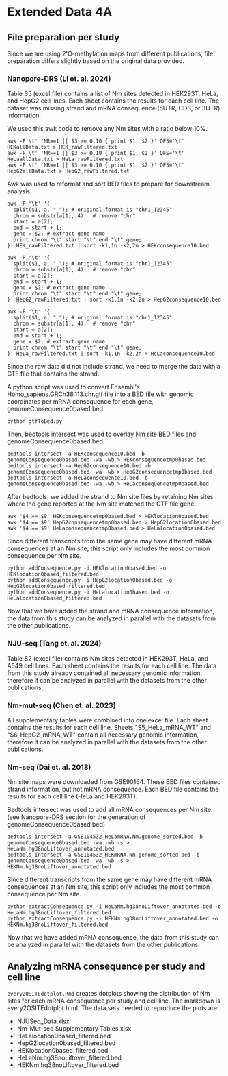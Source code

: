 # Extended Data 4A

## File preparation per study
Since we are using 2'O-methylation maps from different publications, file preparation differs slightly based on the original data provided.
### Nanopore-DRS (Li et. al. 2024)
Table S5 (excel file) contains a list of Nm sites detected in HEK293T, HeLa, and HepG2 cell lines. Each sheet contains the results for each cell line. The dataset was missing strand and mRNA consequence (5UTR, CDS, or 3UTR) information. 

We used this awk code to remove any Nm sites with a ratio below 10%. 
```
awk -F'\t' 'NR==1 || $3 >= 0.10 { print $1, $2 }' OFS='\t' HEKallData.txt > HEK_rawFiltered.txt
awk -F'\t' 'NR==1 || $3 >= 0.10 { print $1, $2 }' OFS='\t' HeLaallData.txt > HeLa_rawFiltered.txt
awk -F'\t' 'NR==1 || $3 >= 0.10 { print $1, $2 }' OFS='\t' HepG2allData.txt > HepG2_rawFiltered.txt
```
Awk was used to reformat and sort BED files to prepare for downstream analysis.
```
awk -F '\t' '{
  split($1, a, "_"); # original format is "chr1_12345"
  chrom = substr(a[1], 4);  # remove "chr"
  start = a[2];
  end = start + 1;
  gene = $2; # extract gene name
  print chrom "\t" start "\t" end "\t" gene;
}' HEK_rawFiltered.txt | sort -k1,1n -k2,2n > HEKconsequence10.bed

awk -F '\t' '{
  split($1, a, "_"); # original format is "chr1_12345"
  chrom = substr(a[1], 4);  # remove "chr"
  start = a[2];
  end = start + 1;
  gene = $2; # extract gene name
  print chrom "\t" start "\t" end "\t" gene;
}' HepG2_rawFiltered.txt | sort -k1,1n -k2,2n > HepG2consequence10.bed

awk -F '\t' '{
  split($1, a, "_"); # original format is "chr1_12345"
  chrom = substr(a[1], 4);  # remove "chr"
  start = a[2];
  end = start + 1;
  gene = $2; # extract gene name
  print chrom "\t" start "\t" end "\t" gene;
}' HeLa_rawFiltered.txt | sort -k1,1n -k2,2n > HeLaconsequence10.bed
```
Since the raw data did not include strand, we need to merge the data with a GTF file that contains the strand.

A python script was used to convert Ensembl's Homo_sapiens.GRCh38.113.chr.gtf file into a BED file with genomic coordinates per mRNA consequence for each gene, genomeConsequence0based.bed
```
python gtfToBed.py
```
Then, bedtools intersect was used to overlay Nm site BED files and genomeConsequence0based.bed.
```
bedtools intersect -a HEKconsequence10.bed -b genomeConsequence0based.bed -wa -wb > HEKconsequencetmp0based.bed
bedtools intersect -a HepG2consequence10.bed -b genomeConsequence0based.bed -wa -wb > HepG2consequencetmp0based.bed
bedtools intersect -a HeLaconsequence10.bed -b genomeConsequence0based.bed -wa -wb > HeLaconsequencetmp0based.bed
```
After bedtools, we added the strand to Nm site files by retaining Nm sites where the gene reported at the Nm site matched the GTF file gene. 
```
awk '$4 == $9' HEKconsequencetmp0based.bed > HEKlocation0based.bed
awk '$4 == $9' HepG2consequencetmp0based.bed > HepG2location0based.bed
awk '$4 == $9' HeLaconsequencetmp0based.bed > HeLalocation0based.bed
```
Since different transcripts from the same gene may have different mRNA consequences at an Nm site, this script only includes the most common consequence per Nm site. 
```
python addConsequence.py -i HEKlocation0based.bed -o HEKlocation0based_filtered.bed
python addConsequence.py -i HepG2location0based.bed -o HepG2location0based_filtered.bed
python addConsequence.py -i HeLalocation0based.bed -o HeLalocation0based_filtered.bed
```
Now that we have added the strand and mRNA consequence information, the data from this study can be analyzed in parallel with the datasets from the other publications.

### NJU-seq (Tang et. al. 2024)
Table S2 (excel file) contains Nm sites detected in HEK293T, HeLa, and A549 cell lines. Each sheet contains the results for each cell line. The data from this study already contained all necessary genomic information, therefore it can be analyzed in parallel with the datasets from the other publications.

### Nm-mut-seq (Chen et. al. 2023)
All supplementary tables were combined into one excel file. Each sheet contains the results for each cell line. Sheets "S5_HeLa_mRNA_WT" and "S6_HepG2_mRNA_WT" contain all necessary genomic information, therefore it can be analyzed in parallel with the datasets from the other publications.

### Nm-seq (Dai et. al. 2018)
Nm site maps were downloaded from GSE90164. These BED files contained strand information, but not mRNA consequence. Each BED file contains the results for each cell line (HeLa and HEK293T). 

Bedtools intersect was used to add all mRNA consequences per Nm site. (see Nanopore-DRS section for the generation of genomeConsequence0based.bed)
```
bedtools intersect -a GSE104532_HeLamRNA.Nm.genome_sorted.bed -b genomeConsequence0based.bed -wa -wb -s > HeLaNm.hg38noLiftover_annotated.bed
bedtools intersect -a GSE104532_HEKmRNA.Nm.genome_sorted.bed -b genomeConsequence0based.bed -wa -wb -s > HEKNm.hg38noLiftover_annotated.bed
```
Since different transcripts from the same gene may have different mRNA consequences at an Nm site, this script only includes the most common consequence per Nm site. 
```
python extractConsequence.py -i HeLaNm.hg38noLiftover_annotated.bed -o HeLaNm.hg38noLiftover_filtered.bed
python extractConsequence.py -i HEKNm.hg38noLiftover_annotated.bed -o HEKNm.hg38noLiftover_filtered.bed
```
Now that we have added mRNA consequence, the data from this study can be analyzed in parallel with the datasets from the other publications.

## Analyzing mRNA consequence per study and cell line
```every2OSITEdotplot.Rmd``` creates dotplots showing the distribution of Nm sites for each mRNA consequence per study and cell line. The markdown is every2OSITEdotplot.html.
The data sets needed to reproduce the plots are:
* NJUSeq_Data.xlsx
* Nm-Mut-seq Supplementary Tables.xlsx
* HeLalocation0based_filtered.bed
* HepG2location0based_filtered.bed
* HEKlocation0based_filtered.bed
* HeLaNm.hg38noLiftover_filtered.bed
* HEKNm.hg38noLiftover_filtered.bed